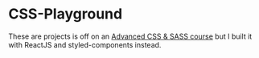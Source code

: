 # CSS-Playground

These are projects is off on an [Advanced CSS & SASS course](https://www.udemy.com/course/advanced-css-and-sass/) but I built it with ReactJS and styled-components instead.
